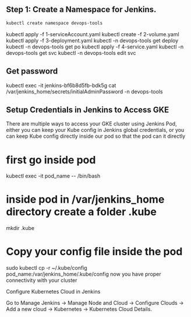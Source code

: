## Step 1: Create a Namespace for Jenkins. 

```sh
kubectl create namespace devops-tools
```

kubectl apply -f 1-serviceAccount.yaml
kubectl create -f 2-volume.yaml
kubectl apply -f 3-deployment.yaml
kubectl -n devops-tools get deploy
kubectl -n devops-tools get po
kubectl apply -f 4-service.yaml
kubectl -n devops-tools get svc
kubectl -n devops-tools edit svc

## Get password

kubectl exec -it jenkins-bf6b8d5fb-bdk5g cat /var/jenkins_home/secrets/initialAdminPassword -n devops-tools


## Setup Credentials in Jenkins to Access GKE

There are multiple ways to access your GKE cluster using Jenkins Pod, either you can keep your Kube config in Jenkins global credentials, or you can keep Kube config directly inside our pod so that the pod can it directly

# first go inside pod
kubectl exec -it pod_name -- /bin/bash 
# inside pod in /var/jenkins_home directory create a folder .kube
mkdir .kube
# Copy your config file inside the pod 
sudo kubectl cp -r ~/.kube/config pod_name:/var/jenkins_home/.kube/config
now you have proper connectivity with your cluster

Configure Kubernetes Cloud in Jenkins

Go to Manage Jenkins -> Manage Node and Cloud -> Configure Clouds -> Add a new cloud -> Kubernetes -> Kubernetes Cloud Details.